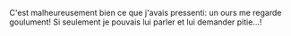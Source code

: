 C'est malheureusement bien ce que j'avais pressenti: un ours me regarde goulument!
Si seulement je pouvais lui parler et lui demander pitie...!
